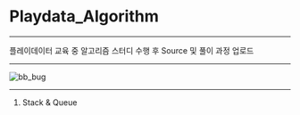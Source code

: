 # Playdata_Algorithm
***

플레이데이터 교육 중 알고리즘 스터디 수행 후 Source 및 풀이 과정 업로드

***

![bb_bug](https://github.com/oneintegralanomaly/Playdata_Algorithm/blob/main/image/bug.jfif)

***

1. Stack & Queue